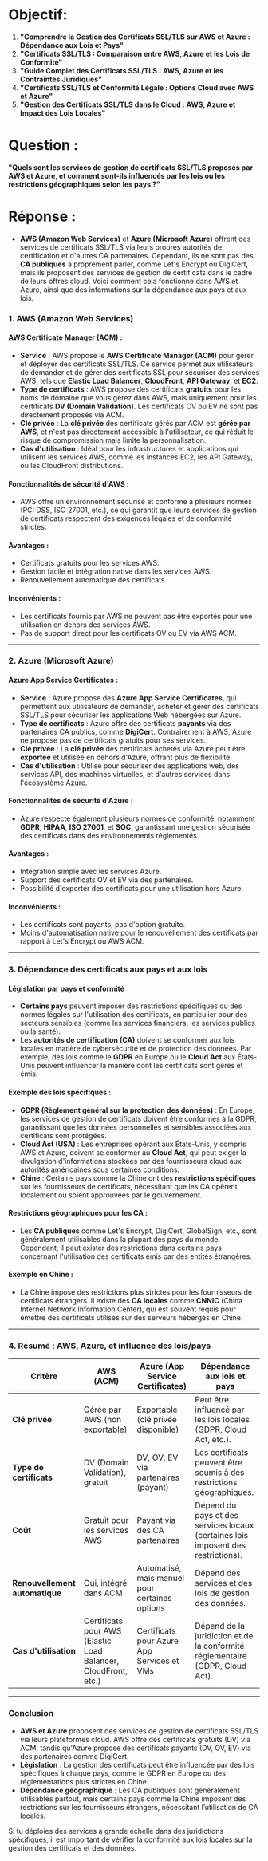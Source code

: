 # Objectif: 

1. **"Comprendre la Gestion des Certificats SSL/TLS sur AWS et Azure : Dépendance aux Lois et Pays"**
2. **"Certificats SSL/TLS : Comparaison entre AWS, Azure et les Lois de Conformité"**
3. **"Guide Complet des Certificats SSL/TLS : AWS, Azure et les Contraintes Juridiques"**
4. **"Certificats SSL/TLS et Conformité Légale : Options Cloud avec AWS et Azure"**
5. **"Gestion des Certificats SSL/TLS dans le Cloud : AWS, Azure et Impact des Lois Locales"**


# Question : 

**"Quels sont les services de gestion de certificats SSL/TLS proposés par AWS et Azure, et comment sont-ils influencés par les lois ou les restrictions géographiques selon les pays ?"**

# Réponse : 

- **AWS (Amazon Web Services)** et **Azure (Microsoft Azure)** offrent des services de certificats SSL/TLS via leurs propres autorités de certification et d'autres CA partenaires. Cependant, ils ne sont pas des **CA publiques** à proprement parler, comme Let's Encrypt ou DigiCert, mais ils proposent des services de gestion de certificats dans le cadre de leurs offres cloud. Voici comment cela fonctionne dans AWS et Azure, ainsi que des informations sur la dépendance aux pays et aux lois.

### 1. **AWS (Amazon Web Services)**

#### **AWS Certificate Manager (ACM)** :
- **Service** : AWS propose le **AWS Certificate Manager (ACM)** pour gérer et déployer des certificats SSL/TLS. Ce service permet aux utilisateurs de demander et de gérer des certificats SSL pour sécuriser des services AWS, tels que **Elastic Load Balancer**, **CloudFront**, **API Gateway**, et **EC2**.
- **Type de certificats** : AWS propose des certificats **gratuits** pour les noms de domaine que vous gérez dans AWS, mais uniquement pour les certificats **DV (Domain Validation)**. Les certificats OV ou EV ne sont pas directement proposés via ACM.
- **Clé privée** : La **clé privée** des certificats gérés par ACM est **gérée par AWS**, et n'est pas directement accessible à l'utilisateur, ce qui réduit le risque de compromission mais limite la personnalisation.
- **Cas d'utilisation** : Idéal pour les infrastructures et applications qui utilisent les services AWS, comme les instances EC2, les API Gateway, ou les CloudFront distributions.

#### **Fonctionnalités de sécurité d'AWS** :
- AWS offre un environnement sécurisé et conforme à plusieurs normes (PCI DSS, ISO 27001, etc.), ce qui garantit que leurs services de gestion de certificats respectent des exigences légales et de conformité strictes.
  
#### **Avantages** :
- Certificats gratuits pour les services AWS.
- Gestion facile et intégration native dans les services AWS.
- Renouvellement automatique des certificats.

#### **Inconvénients** :
- Les certificats fournis par AWS ne peuvent pas être exportés pour une utilisation en dehors des services AWS.
- Pas de support direct pour les certificats OV ou EV via AWS ACM.

---

### 2. **Azure (Microsoft Azure)**

#### **Azure App Service Certificates** :
- **Service** : Azure propose des **Azure App Service Certificates**, qui permettent aux utilisateurs de demander, acheter et gérer des certificats SSL/TLS pour sécuriser les applications Web hébergées sur Azure.
- **Type de certificats** : Azure offre des certificats **payants** via des partenaires CA publics, comme **DigiCert**. Contrairement à AWS, Azure ne propose pas de certificats gratuits pour ses services.
- **Clé privée** : La **clé privée** des certificats achetés via Azure peut être **exportée** et utilisée en dehors d'Azure, offrant plus de flexibilité.
- **Cas d'utilisation** : Utilisé pour sécuriser des applications web, des services API, des machines virtuelles, et d'autres services dans l'écosystème Azure.

#### **Fonctionnalités de sécurité d'Azure** :
- Azure respecte également plusieurs normes de conformité, notamment **GDPR**, **HIPAA**, **ISO 27001**, et **SOC**, garantissant une gestion sécurisée des certificats dans des environnements réglementés.

#### **Avantages** :
- Intégration simple avec les services Azure.
- Support des certificats OV et EV via des partenaires.
- Possibilité d'exporter des certificats pour une utilisation hors Azure.

#### **Inconvénients** :
- Les certificats sont payants, pas d'option gratuite.
- Moins d'automatisation native pour le renouvellement des certificats par rapport à Let's Encrypt ou AWS ACM.

---

### 3. **Dépendance des certificats aux pays et aux lois**

#### **Législation par pays et conformité**
- **Certains pays** peuvent imposer des restrictions spécifiques ou des normes légales sur l'utilisation des certificats, en particulier pour des secteurs sensibles (comme les services financiers, les services publics ou la santé).
- Les **autorités de certification (CA)** doivent se conformer aux lois locales en matière de cybersécurité et de protection des données. Par exemple, des lois comme le **GDPR** en Europe ou le **Cloud Act** aux États-Unis peuvent influencer la manière dont les certificats sont gérés et émis.

#### **Exemple des lois spécifiques** :
- **GDPR (Règlement général sur la protection des données)** : En Europe, les services de gestion de certificats doivent être conformes à la GDPR, garantissant que les données personnelles et sensibles associées aux certificats sont protégées.
- **Cloud Act (USA)** : Les entreprises opérant aux États-Unis, y compris AWS et Azure, doivent se conformer au **Cloud Act**, qui peut exiger la divulgation d'informations stockées par des fournisseurs cloud aux autorités américaines sous certaines conditions.
- **Chine** : Certains pays comme la Chine ont des **restrictions spécifiques** sur les fournisseurs de certificats, nécessitant que les CA opèrent localement ou soient approuvées par le gouvernement.

#### **Restrictions géographiques pour les CA** :
- Les **CA publiques** comme Let's Encrypt, DigiCert, GlobalSign, etc., sont généralement utilisables dans la plupart des pays du monde. Cependant, il peut exister des restrictions dans certains pays concernant l'utilisation des certificats émis par des entités étrangères.

#### **Exemple en Chine** :
- La Chine impose des restrictions plus strictes pour les fournisseurs de certificats étrangers. Il existe des **CA locales** comme **CNNIC** (China Internet Network Information Center), qui est souvent requis pour émettre des certificats utilisés sur des serveurs hébergés en Chine.

---

### 4. **Résumé : AWS, Azure, et influence des lois/pays**

| **Critère**                       | **AWS (ACM)**                         | **Azure (App Service Certificates)**     | **Dépendance aux lois et pays**                 |
|-----------------------------------|--------------------------------------|-----------------------------------------|----------------------------------------------|
| **Clé privée**                    | Gérée par AWS (non exportable)       | Exportable (clé privée disponible)      | Peut être influencé par les lois locales (GDPR, Cloud Act, etc.). |
| **Type de certificats**           | DV (Domain Validation), gratuit      | DV, OV, EV via partenaires (payant)     | Les certificats peuvent être soumis à des restrictions géographiques. |
| **Coût**                          | Gratuit pour les services AWS        | Payant via des CA partenaires           | Dépend du pays et des services locaux (certaines lois imposent des restrictions). |
| **Renouvellement automatique**    | Oui, intégré dans ACM                | Automatisé, mais manuel pour certaines options | Dépend des services et des lois de gestion des données. |
| **Cas d'utilisation**             | Certificats pour AWS (Elastic Load Balancer, CloudFront, etc.) | Certificats pour Azure App Services et VMs | Dépend de la juridiction et de la conformité réglementaire (GDPR, Cloud Act). |

---

### Conclusion

- **AWS et Azure** proposent des services de gestion de certificats SSL/TLS via leurs plateformes cloud. AWS offre des certificats gratuits (DV) via ACM, tandis qu'Azure propose des certificats payants (DV, OV, EV) via des partenaires comme DigiCert.
- **Législation** : La gestion des certificats peut être influencée par des lois spécifiques à chaque pays, comme le GDPR en Europe ou des réglementations plus strictes en Chine.
- **Dépendance géographique** : Les CA publiques sont généralement utilisables partout, mais certains pays comme la Chine imposent des restrictions sur les fournisseurs étrangers, nécessitant l’utilisation de CA locales.

Si tu déploies des services à grande échelle dans des juridictions spécifiques, il est important de vérifier la conformité aux lois locales sur la gestion des certificats et des données.

